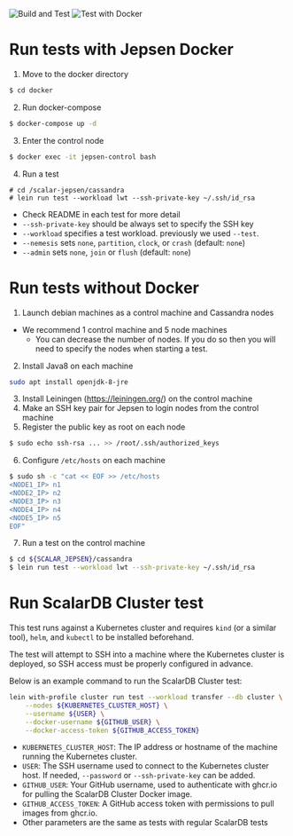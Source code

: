 ![Build and Test](https://github.com/scalar-labs/scalar-jepsen/actions/workflows/build-test.yml/badge.svg)
![Test with Docker](https://github.com/scalar-labs/scalar-jepsen/actions/workflows/test.yml/badge.svg)

# Run tests with Jepsen Docker
1. Move to the docker directory
```sh
$ cd docker
```
2. Run docker-compose
```sh
$ docker-compose up -d
```
3. Enter the control node
```sh
$ docker exec -it jepsen-control bash
```
4. Run a test
```
# cd /scalar-jepsen/cassandra
# lein run test --workload lwt --ssh-private-key ~/.ssh/id_rsa
```
  - Check README in each test for more detail
  - `--ssh-private-key` should be always set to specify the SSH key
  - `--workload` specifies a test workload. previously we used `--test`.
  - `--nemesis` sets `none`, `partition`, `clock`, or `crash` (default: `none`)
  - `--admin` sets `none`, `join` or `flush` (default: `none`)

# Run tests without Docker
1. Launch debian machines as a control machine and Cassandra nodes
  - We recommend 1 control machine and 5 node machines
    - You can decrease the number of nodes. If you do so then you will need to specify the nodes when starting a test.
2. Install Java8 on each machine
```sh
sudo apt install openjdk-8-jre
```

3. Install Leiningen (https://leiningen.org/) on the control machine
4. Make an SSH key pair for Jepsen to login nodes from the control machine
5. Register the public key as root on each node

```sh
$ sudo echo ssh-rsa ... >> /root/.ssh/authorized_keys
```

6. Configure `/etc/hosts` on each machine

```sh
$ sudo sh -c "cat << EOF >> /etc/hosts
<NODE1_IP> n1
<NODE2_IP> n2
<NODE3_IP> n3
<NODE4_IP> n4
<NODE5_IP> n5
EOF"
```

7. Run a test on the control machine

```sh
$ cd ${SCALAR_JEPSEN}/cassandra
$ lein run test --workload lwt --ssh-private-key ~/.ssh/id_rsa
```

# Run ScalarDB Cluster test
This test runs against a Kubernetes cluster and requires `kind` (or a similar tool), `helm`, and `kubectl` to be installed beforehand.

The test will attempt to SSH into a machine where the Kubernetes cluster is deployed, so SSH access must be properly configured in advance.

Below is an example command to run the ScalarDB Cluster test:
```sh
lein with-profile cluster run test --workload transfer --db cluster \
    --nodes ${KUBERNETES_CLUSTER_HOST} \
    --username ${USER} \
    --docker-username ${GITHUB_USER} \
    --docker-access-token ${GITHUB_ACCESS_TOKEN}
```
  - `KUBERNETES_CLUSTER_HOST`: The IP address or hostname of the machine running the Kubernetes cluster.
  - `USER`: The SSH username used to connect to the Kubernetes cluster host. If needed, `--password` or `--ssh-private-key` can be added.
  - `GITHUB_USER`: Your GitHub username, used to authenticate with ghcr.io for pulling the ScalarDB Cluster Docker image.
  - `GITHUB_ACCESS_TOKEN`: A GitHub access token with permissions to pull images from ghcr.io.
  - Other parameters are the same as tests with regular ScalarDB tests
